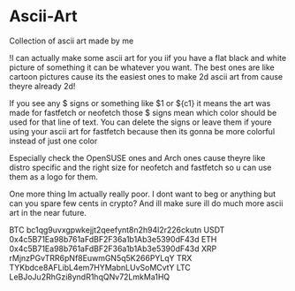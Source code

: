 # Ascii-Art
Collection of ascii art made by me

!I can actually make some ascii art for you iif you have a flat black and white picture of something it can be whatever you want. The best ones are like cartoon pictures cause its the easiest ones to make 2d ascii art from cause theyre already 2d!


If you see any $ signs or something like $1 or ${c1} it means the art was made for fastfetch or neofetch those $ signs mean which color should be used for that line of text.
You can delete the signs or leave them if youre using your ascii art for fastfetch because then its gonna be more colorful instead of just one color

Especially check the OpenSUSE ones and Arch ones cause theyre like distro specific and the right size for neofetch and fastfetch so u can use them as a logo for them.

One more thing Im actually really poor. I dont want to beg or anything but can you spare few cents in crypto? And ill make sure ill do much more ascii art in the near future.

BTC    bc1qg9uvxgpwkejjt2qeefynt8n2h94l2r226ckutn
USDT   0x4c5B71Ea98b761aFdBF2F36a1b1Ab3e5390dF43d
ETH    0x4c5B71Ea98b761aFdBF2F36a1b1Ab3e5390dF43d
XRP    rMjnzPGvTRR6pNf8EuwmGN5q5K266PYLqY
TRX    TYKbdce8AFLibL4em7HYMabnLUvSoMCvtY
LTC    LeBJoJu2RhGzi8yndR1hqQNv72LmkMa1HQ

